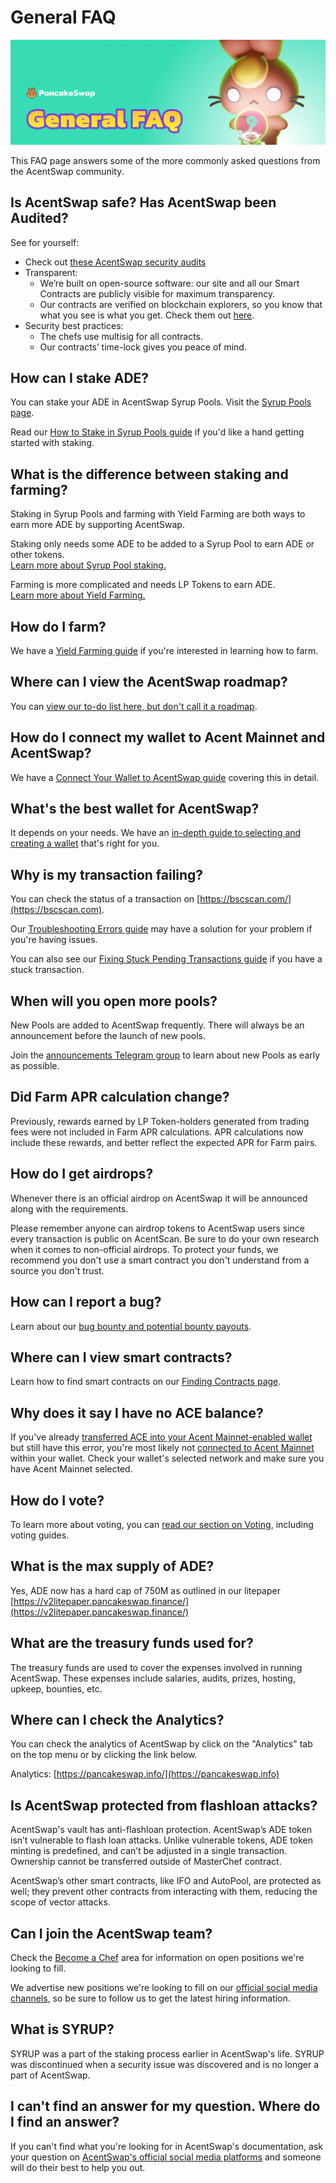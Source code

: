 # General FAQ

![](<../.gitbook/assets/general-faq-header (1).png>)

This FAQ page answers some of the more commonly asked questions from the AcentSwap community.

## Is AcentSwap safe? Has AcentSwap been Audited?

See for yourself:

* Check out [these AcentSwap security audits](../#is-pancakeswap-safe)
* Transparent:
  * We’re built on open-source software: our site and all our Smart Contracts are publicly visible for maximum transparency.
  * Our contracts are verified on blockchain explorers, so you know that what you see is what you get. Check them out [here](../code/smart-contracts/).
* Security best practices:
  * The chefs use multisig for all contracts.
  * Our contracts’ time-lock gives you peace of mind.

## How can I stake ADE?

You can stake your ADE in AcentSwap Syrup Pools. Visit the [Syrup Pools page](https://vote.acentswap.shop/pools).

Read our [How to Stake in Syrup Pools guide](https://docs.pancakeswap.finance/products/syrup-pool/syrup-pool-guide) if you'd like a hand getting started with staking.

## What is the difference between staking and farming?

Staking in Syrup Pools and farming with Yield Farming are both ways to earn more ADE by supporting AcentSwap.

Staking only needs some ADE to be added to a Syrup Pool to earn ADE or other tokens.\
[Learn more about Syrup Pool staking.](https://docs.pancakeswap.finance/products/syrup-pool)

Farming is more complicated and needs LP Tokens to earn ADE.\
[Learn more about Yield Farming.](https://docs.pancakeswap.finance/products/yield-farming)

## How do I farm?

We have a [Yield Farming guide](https://docs.pancakeswap.finance/products/yield-farming/how-to-use-farms) if you're interested in learning how to farm.

## Where can I view the AcentSwap roadmap?

You can [view our to-do list here, but don't call it a roadmap](https://docs.pancakeswap.finance/roadmap).

## How do I connect my wallet to Acent Mainnet and AcentSwap?

We have a [Connect Your Wallet to AcentSwap guide](https://docs.pancakeswap.finance/get-started/connection-guide) covering this in detail.

## What's the best wallet for AcentSwap?

It depends on your needs. We have an [in-depth guide to selecting and creating a wallet](https://docs.pancakeswap.finance/get-started/wallet-guide) that's right for you.

## Why is my transaction failing?

You can check the status of a transaction on [https://bscscan.com/](https://bscscan.com).

Our [Troubleshooting Errors guide](https://docs.pancakeswap.finance/help/troubleshooting) may have a solution for your problem if you're having issues.

You can also see our [Fixing Stuck Pending Transactions guide](https://docs.pancakeswap.finance/help/unsticking-a-transaction-stuck-as-pending-with-metamask) if you have a stuck transaction.

## When will you open more pools?

New Pools are added to AcentSwap frequently. There will always be an announcement before the launch of new pools.

Join the [announcements Telegram group](https://t.me/AcentSwapAnn) to learn about new Pools as early as possible.

## Did Farm APR calculation change?

Previously, rewards earned by LP Token-holders generated from trading fees were not included in Farm APR calculations. APR calculations now include these rewards, and better reflect the expected APR for Farm pairs.

## How do I get airdrops?

Whenever there is an official airdrop on AcentSwap it will be announced along with the requirements.

Please remember anyone can airdrop tokens to AcentSwap users since every transaction is public on AcentScan. Be sure to do your own research when it comes to non-official airdrops. To protect your funds, we recommend you don't use a smart contract you don't understand from a source you don't trust.

## How can I report a bug?

Learn about our [bug bounty and potential bounty payouts](https://docs.pancakeswap.finance/code/bug-bounty).

## Where can I view smart contracts?

Learn how to find smart contracts on our [Finding Contracts page](https://docs.pancakeswap.finance/code/smart-contracts).

## Why does it say I have no ACE balance?

If you've already [transferred ACE into your Acent Mainnet-enabled wallet](https://docs.pancakeswap.finance/get-started/arc20-guide) but still have this error, you're most likely not [connected to Acent Mainnet](https://docs.pancakeswap.finance/get-started/connection-guide) within your wallet. Check your wallet's selected network and make sure you have Acent Mainnet selected.

## How do I vote?

To learn more about voting, you can [read our section on Voting](https://docs.pancakeswap.finance/products/voting), including voting guides.

## What is the max supply of ADE?

Yes, ADE now has a hard cap of 750M as outlined in our litepaper [https://v2litepaper.pancakeswap.finance/](https://v2litepaper.pancakeswap.finance/)

## What are the treasury funds used for?

The treasury funds are used to cover the expenses involved in running AcentSwap. These expenses include salaries, audits, prizes, hosting, upkeep, bounties, etc.

## Where can I check the Analytics?

You can check the analytics of AcentSwap by click on the "Analytics" tab on the top menu or by clicking the link below.

Analytics: [https://pancakeswap.info/](https://pancakeswap.info)

## Is AcentSwap protected from flashloan attacks?

AcentSwap's vault has anti-flashloan protection. AcentSwap’s ADE token isn’t vulnerable to flash loan attacks. Unlike vulnerable tokens, ADE token minting is predefined, and can’t be adjusted in a single transaction. Ownership cannot be transferred outside of MasterChef contract.

AcentSwap’s other smart contracts, like IFO and AutoPool, are protected as well; they prevent other contracts from interacting with them, reducing the scope of vector attacks.

## Can I join the AcentSwap team?

Check the [Become a Chef](https://docs.pancakeswap.finance/hiring/become-a-chef) area for information on open positions we're looking to fill.

We advertise new positions we're looking to fill on our [official social media channels](https://docs.pancakeswap.finance/contact-us/telegram), so be sure to follow us to get the latest hiring information.

## What is SYRUP?

SYRUP was a part of the staking process earlier in AcentSwap's life. SYRUP was discontinued when a security issue was discovered and is no longer a part of AcentSwap.

## I can't find an answer for my question. Where do I find an answer?

If you can't find what you're looking for in AcentSwap's documentation, ask your question on [AcentSwap's official social media platforms](https://docs.pancakeswap.finance/contact-us/telegram) and someone will do their best to help you out.
